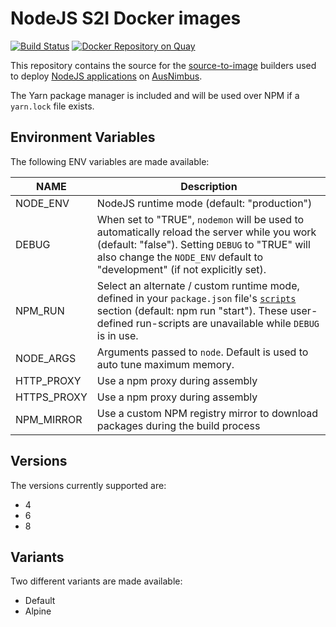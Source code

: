 # NodeJS S2I Docker images

[![Build Status](https://travis-ci.org/ausnimbus/s2i-nodejs.svg?branch=master)](https://travis-ci.org/ausnimbus/s2i-nodejs)
[![Docker Repository on Quay](https://quay.io/repository/ausnimbus/s2i-nodejs/status "Docker Repository on Quay")](https://quay.io/repository/ausnimbus/s2i-nodejs)

This repository contains the source for the [source-to-image](https://github.com/openshift/source-to-image)
builders used to deploy [NodeJS applications](https://www.ausnimbus.com.au/languages/nodejs/)
on [AusNimbus](https://www.ausnimbus.com.au/).

The Yarn package manager is included and will be used over NPM if a `yarn.lock` file exists.

## Environment Variables

The following ENV variables are made available:

NAME        | Description
------------|-------------
NODE_ENV    | NodeJS runtime mode (default: "production")
DEBUG       | When set to "TRUE", `nodemon` will be used to automatically reload the server while you work (default: "false"). Setting `DEBUG` to "TRUE" will also change the `NODE_ENV` default to "development" (if not explicitly set).
NPM_RUN     | Select an alternate / custom runtime mode, defined in your `package.json` file's [`scripts`](https://docs.npmjs.com/misc/scripts) section (default: npm run "start"). These user-defined run-scripts are unavailable while `DEBUG` is in use.
NODE_ARGS   | Arguments passed to `node`. Default is used to auto tune maximum memory.
HTTP_PROXY  | Use a npm proxy during assembly
HTTPS_PROXY | Use a npm proxy during assembly
NPM_MIRROR  | Use a custom NPM registry mirror to download packages during the build process

## Versions

The versions currently supported are:

- 4
- 6
- 8

## Variants

Two different variants are made available:

- Default
- Alpine
